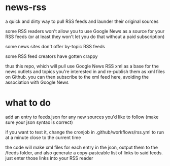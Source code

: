 # news-rss
a quick and dirty way to pull RSS feeds and launder their original sources

some RSS readers won't allow you to use Google News as a source for your RSS feeds (or at least they won't let you do that without a paid subscription)

some news sites don't offer by-topic RSS feeds

some RSS feed creators have gotten crappy

thus this repo, which will pull use Google News RSS xml as a base for the news outlets and topics you're interested in and re-publish them as xml files on Github.  you can then subscribe to the xml feed here, avoiding the association with Google News

# what to do
add an entry to feeds.json for any new sources you'd like to follow (make sure your json syntax is correct)

if you want to test it, change the cronjob in .github/workflows/rss.yml to run at a minute close to the current time

the code will make xml files for each entry in the json, output them to the /feeds folder, and also generate a copy-pasteable list of links to said feeds. just enter those links into your RSS reader
